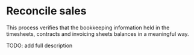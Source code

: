 # Reconcile sales

This process verifies that the bookkeeping information held in the timesheets, contracts and invoicing sheets balances in a meaningful way.

TODO: add full description